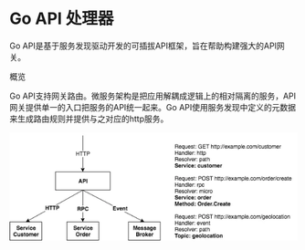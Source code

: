 # Go API 处理器

Go API是基于服务发现驱动开发的可插拔API框架，旨在帮助构建强大的API网关。

概览

Go API支持网关路由。微服务架构是把应用解耦成逻辑上的相对隔离的服务，API网关提供单一的入口把服务的API统一起来。Go API使用服务发现中定义的元数据来生成路由规则并提供与之对应的http服务。

![](/assets/importAOI.png)

